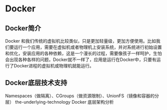 # Docker

## Docker简介
Docker 和我们传统的虚拟机比较类似，只是更加轻量级，更加方便使用。比如我们要运行一个应用，需要在虚拟机或者物理机上安装系统，并对系统进行初始设置和优化，安装应用的各种依赖，这是一个漫长的过程，需要像孩子一样呵护，生怕会出现各种各样的问题，Docker就不一样了，应用是运行在Docker中，只要有运行了Docker进程的虚拟机或物理机就能运行。

## Docker底层技术支持
Namespaces（做隔离）、CGroups（做资源限制）、UnionFS（镜像和容器的分层） the-underlying-technology Docker 底层架构分析 

